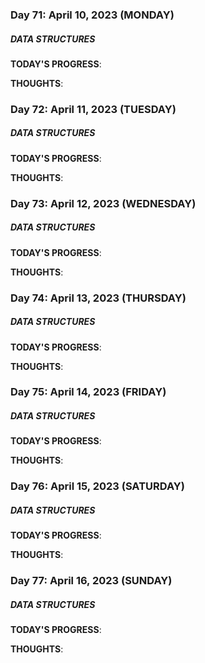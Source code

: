 ### Day 71: April 10, 2023 (MONDAY)

##### DATA STRUCTURES

**TODAY'S PROGRESS**:

**THOUGHTS**:

### Day 72: April 11, 2023 (TUESDAY)

##### DATA STRUCTURES

**TODAY'S PROGRESS**:

**THOUGHTS**:

### Day 73: April 12, 2023 (WEDNESDAY)

##### DATA STRUCTURES

**TODAY'S PROGRESS**:

**THOUGHTS**:

### Day 74: April 13, 2023 (THURSDAY)

##### DATA STRUCTURES

**TODAY'S PROGRESS**:

**THOUGHTS**:

### Day 75: April 14, 2023 (FRIDAY)

##### DATA STRUCTURES

**TODAY'S PROGRESS**:

**THOUGHTS**:

### Day 76: April 15, 2023 (SATURDAY)

##### DATA STRUCTURES

**TODAY'S PROGRESS**:

**THOUGHTS**:

### Day 77: April 16, 2023 (SUNDAY)

##### DATA STRUCTURES

**TODAY'S PROGRESS**:

**THOUGHTS**:
